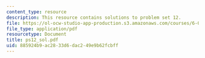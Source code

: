 ```yaml
---
content_type: resource
description: This resource contains solutions to problem set 12.
file: https://ol-ocw-studio-app-production.s3.amazonaws.com/courses/6-041-probabilistic-systems-analysis-and-applied-probability-spring-2006/885924b9ac2833d6dac249e9b62fcbff_ps12_sol.pdf
file_type: application/pdf
resourcetype: Document
title: ps12_sol.pdf
uid: 885924b9-ac28-33d6-dac2-49e9b62fcbff
---
```

